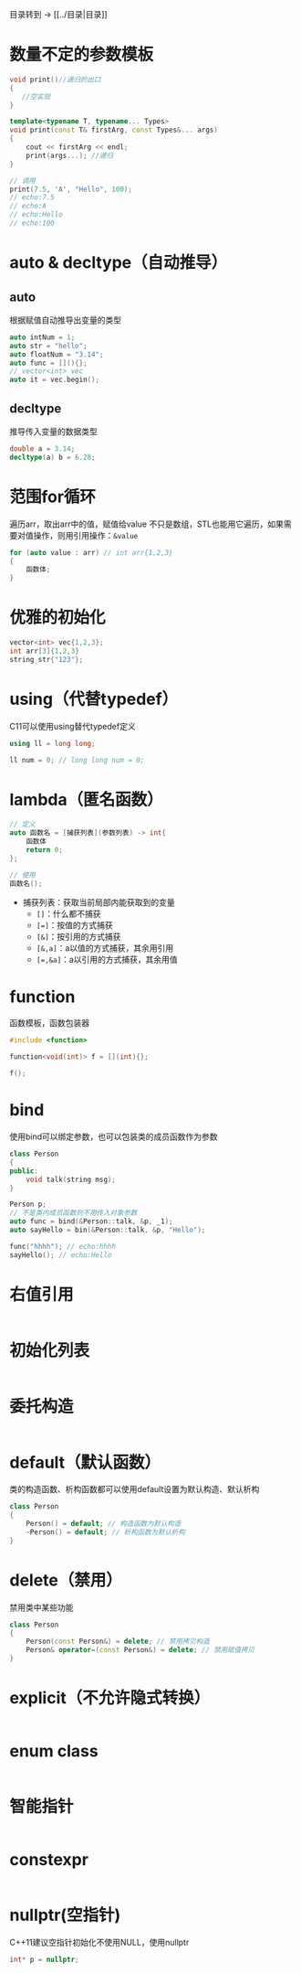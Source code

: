 目录转到 -> [[../目录|目录]]

# 数量不定的参数模板
```c++
void print()//递归的出口
{
   //空实现
}

template<typename T, typename... Types>
void print(const T& firstArg, const Types&... args)
{
	cout << firstArg << endl;
	print(args...); //递归
}

// 调用
print(7.5, 'A', "Hello", 100);
// echo:7.5
// echo:A
// echo:Hello
// echo:100
```

# auto & decltype（自动推导）

## auto
根据赋值自动推导出变量的类型
```c++
auto intNum = 1;
auto str = "hello";
auto floatNum = "3.14";
auto func = [](){};
// vector<int> vec
auto it = vec.begin();
```

## decltype
推导传入变量的数据类型
```c++
double a = 3.14;
decltype(a) b = 6.28;
```

# 范围for循环
遍历arr，取出arr中的值，赋值给value
不只是数组，STL也能用它遍历，如果需要对值操作，则用引用操作：`&value`
```c++
for (auto value : arr) // int arr{1,2,3}
{
	函数体;
}
```

# 优雅的初始化
```c++
vector<int> vec{1,2,3};
int arr[3]{1,2,3}
string str{"123"};
```

# using（代替typedef）
C11可以使用using替代typedef定义
```c++
using ll = long long;

ll num = 0; // long long num = 0;
```

# lambda（匿名函数）

```c++
// 定义
auto 函数名 = [捕获列表](参数列表) -> int{
	函数体
	return 0;
};

// 使用
函数名();
```
+ 捕获列表：获取当前局部内能获取到的变量
	+ `[]`：什么都不捕获
	+ `[=]`：按值的方式捕获
	+ `[&]`：按引用的方式捕获
	+ `[&,a]`：a以值的方式捕获，其余用引用
	+ `[=,&a]`：a以引用的方式捕获，其余用值

# function
函数模板，函数包装器
```c++
#include <function>

function<void(int)> f = [](int){};

f();
```

# bind
使用bind可以绑定参数，也可以包装类的成员函数作为参数
```c++
class Person
{
public:
	void talk(string msg);
}

Person p;
// 不是类内成员函数则不用传入对象参数
auto func = bind(&Person::talk, &p, _1);
auto sayHello = bin(&Person::talk, &p, "Hello");

func("hhhh"); // echo:hhhh
sayHello(); // echo:Hello
```


# 右值引用
```c++

```

# 初始化列表
```c++

```

# 委托构造
```c++

```

# default（默认函数）
类的构造函数、析构函数都可以使用default设置为默认构造、默认析构
```c++
class Person
{
	Person() = default; // 构造函数为默认构造
	~Person() = default; // 析构函数为默认析构
}
```

# delete（禁用）
禁用类中某些功能
```c++
class Person
{
	Person(const Person&) = delete; // 禁用拷贝构造
	Person& operator=(const Person&) = delete; // 禁用赋值拷贝
}
```

# explicit（不允许隐式转换）
```c++

```

# enum class
```c++

```

# 智能指针
```c++

```

# constexpr
```c++

```

# nullptr(空指针)
C++11建议空指针初始化不使用NULL，使用nullptr
```c++
int* p = nullptr;
```
